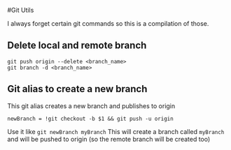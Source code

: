 #Git Utils

I always forget certain git commands so this is a compilation of those. 

## Delete local and remote branch

```
git push origin --delete <branch_name>
git branch -d <branch_name>
```

## Git alias to create a new branch 

This git alias creates a new branch and publishes to origin

```newBranch = !git checkout -b $1 && git push -u origin```

Use it like `git newBranch myBranch` This will create a branch called `myBranch` and will be pushed to origin (so the remote branch will be created too)